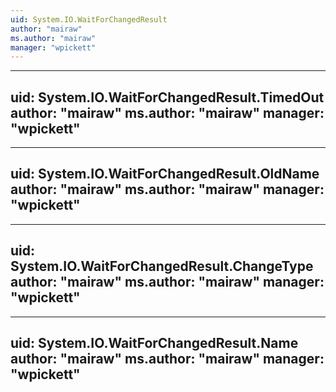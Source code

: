```yaml
---
uid: System.IO.WaitForChangedResult
author: "mairaw"
ms.author: "mairaw"
manager: "wpickett"
---
```


---
uid: System.IO.WaitForChangedResult.TimedOut
author: "mairaw"
ms.author: "mairaw"
manager: "wpickett"
---

---
uid: System.IO.WaitForChangedResult.OldName
author: "mairaw"
ms.author: "mairaw"
manager: "wpickett"
---

---
uid: System.IO.WaitForChangedResult.ChangeType
author: "mairaw"
ms.author: "mairaw"
manager: "wpickett"
---

---
uid: System.IO.WaitForChangedResult.Name
author: "mairaw"
ms.author: "mairaw"
manager: "wpickett"
---
